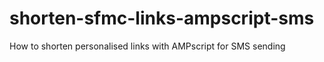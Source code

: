 # shorten-sfmc-links-ampscript-sms
How to shorten personalised links with AMPscript for SMS sending
